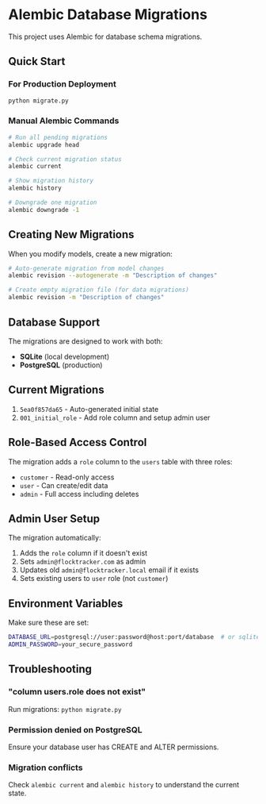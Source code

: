 # Alembic Database Migrations

This project uses Alembic for database schema migrations.

## Quick Start

### For Production Deployment
```bash
python migrate.py
```

### Manual Alembic Commands
```bash
# Run all pending migrations
alembic upgrade head

# Check current migration status
alembic current

# Show migration history
alembic history

# Downgrade one migration
alembic downgrade -1
```

## Creating New Migrations

When you modify models, create a new migration:

```bash
# Auto-generate migration from model changes
alembic revision --autogenerate -m "Description of changes"

# Create empty migration file (for data migrations)
alembic revision -m "Description of changes"
```

## Database Support

The migrations are designed to work with both:
- **SQLite** (local development)
- **PostgreSQL** (production)

## Current Migrations

1. `5ea0f857da65` - Auto-generated initial state
2. `001_initial_role` - Add role column and setup admin user

## Role-Based Access Control

The migration adds a `role` column to the `users` table with three roles:
- `customer` - Read-only access
- `user` - Can create/edit data
- `admin` - Full access including deletes

## Admin User Setup

The migration automatically:
1. Adds the `role` column if it doesn't exist
2. Sets `admin@flocktracker.com` as admin
3. Updates old `admin@flocktracker.local` email if it exists
4. Sets existing users to `user` role (not `customer`)

## Environment Variables

Make sure these are set:
```bash
DATABASE_URL=postgresql://user:password@host:port/database  # or sqlite:///./flock_tracker.db
ADMIN_PASSWORD=your_secure_password
```

## Troubleshooting

### "column users.role does not exist"
Run migrations: `python migrate.py`

### Permission denied on PostgreSQL
Ensure your database user has CREATE and ALTER permissions.

### Migration conflicts
Check `alembic current` and `alembic history` to understand the current state.